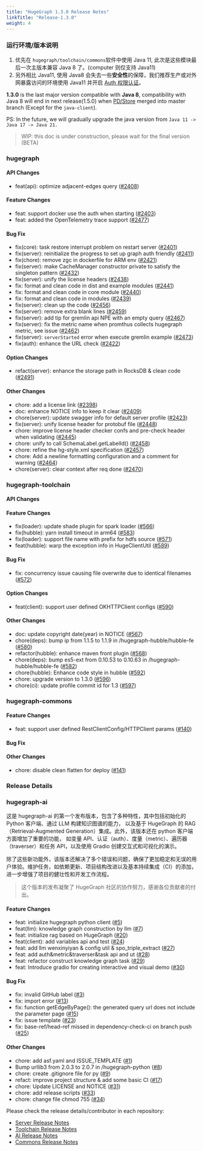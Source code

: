 ```yaml
---
title: "HugeGraph 1.3.0 Release Notes"
linkTitle: "Release-1.3.0"
weight: 4
---
```


### 运行环境/版本说明

1. 优先在 `hugegraph/toolchain/commons`软件中使用 Java 11, 此次是这些模块最后一次主版本兼容 Java 8 了。(computer 则仅支持 Java11)
2. 另外相比 Java11, 使用 Java8 会失去一些**安全性**的保障，我们推荐生产或对外网暴露访问的环境使用 Java11 并开启 [Auth 权限认证](/cn/docs/config/config-authentication/)。

**1.3.0** is the last major version compatible with **Java 8**, compatibility with Java 8 will end in 
next release(1.5.0) when [PD/Store](https://github.com/apache/incubator-hugegraph/issues/2265) merged into master branch (Except for the `java-client`).

PS: In the future, we will gradually upgrade the java version from `Java 11 -> Java 17 -> Java 21.`

> WIP: this doc is under construction, please wait for the final version (BETA) 

### hugegraph

#### API Changes

* feat(api): optimize adjacent-edges query ([#2408](https://github.com/apache/incubator-hugegraph/pull/2408))

#### Feature Changes

- feat: support docker use the auth when starting ([#2403](https://github.com/apache/incubator-hugegraph/pull/2403))
- feat: added the OpenTelemetry trace support ([#2477](https://github.com/apache/incubator-hugegraph/pull/2477))

#### Bug Fix

- fix(core): task restore interrupt problem on restart server ([#2401](https://github.com/apache/incubator-hugegraph/pull/2401))
- fix(server): reinitialize the progress to set up graph auth friendly ([#2411](https://github.com/apache/incubator-hugegraph/pull/2411))
- fix(chore): remove zgc in dockerfile for ARM env ([#2421](https://github.com/apache/incubator-hugegraph/pull/2421))
- fix(server): make CacheManager constructor private to satisfy the singleton pattern ([#2432](https://github.com/apache/incubator-hugegraph/pull/2432))
- fix(server): unify the license headers ([#2438](https://github.com/apache/incubator-hugegraph/pull/2438))
- fix: format and clean code in dist and example modules ([#2441](https://github.com/apache/incubator-hugegraph/pull/2441))
- fix: format and clean code in core module ([#2440](https://github.com/apache/incubator-hugegraph/pull/2440))
- fix: format and clean code in modules ([#2439](https://github.com/apache/incubator-hugegraph/pull/2439))
- fix(server): clean up the code ([#2456](https://github.com/apache/incubator-hugegraph/pull/2456))
- fix(server): remove extra blank lines ([#2459](https://github.com/apache/incubator-hugegraph/pull/2459))
- fix(server): add tip for gremlin api NPE with an empty query ([#2467](https://github.com/apache/incubator-hugegraph/pull/2467))
- fix(server): fix the metric name when promthus collects hugegraph metric, see issue ([#2462](https://github.com/apache/incubator-hugegraph/pull/2462))
- fix(server): `serverStarted` error when execute gremlin example ([#2473](https://github.com/apache/incubator-hugegraph/pull/2473))
- fix(auth): enhance the URL check ([#2422](https://github.com/apache/incubator-hugegraph/pull/2422))

#### Option Changes

* refact(server): enhance the storage path in RocksDB & clean code ([#2491](https://github.com/apache/incubator-hugegraph/pull/2491))

#### Other Changes

- chore: add a license link ([#2398](https://github.com/apache/incubator-hugegraph/pull/2398))
- doc: enhance NOTICE info to keep it clear ([#2409](https://github.com/apache/incubator-hugegraph/pull/2409))
- chore(server): update swagger info for default server profile ([#2423](https://github.com/apache/incubator-hugegraph/pull/2423))
- fix(server): unify license header for protobuf file ([#2448](https://github.com/apache/incubator-hugegraph/pull/2448))
- chore: improve license header checker confs and pre-check header when validating ([#2445](https://github.com/apache/incubator-hugegraph/pull/2445))
- chore: unify to call SchemaLabel.getLabelId() ([#2458](https://github.com/apache/incubator-hugegraph/pull/2458))
- chore: refine the hg-style.xml specification ([#2457](https://github.com/apache/incubator-hugegraph/pull/2457))
- chore: Add a newline formatting configuration and a comment for warning ([#2464](https://github.com/apache/incubator-hugegraph/pull/2464))
- chore(server): clear context after req done ([#2470](https://github.com/apache/incubator-hugegraph/pull/2470))

### hugegraph-toolchain

#### API Changes

#### Feature Changes

* fix(loader): update shade plugin for spark loader ([#566](https://github.com/apache/incubator-hugegraph-toolchain/pull/566))
* fix(hubble): yarn install timeout in arm64 ([#583](https://github.com/apache/incubator-hugegraph-toolchain/pull/583))
* fix(loader): support file name with prefix for hdfs source ([#571](https://github.com/apache/incubator-hugegraph-toolchain/pull/571))
* feat(hubble): warp the exception info in HugeClientUtil ([#589](https://github.com/apache/incubator-hugegraph-toolchain/pull/589))

#### Bug Fix

* fix: concurrency issue causing file overwrite due to identical filenames ([#572](https://github.com/apache/incubator-hugegraph-toolchain/pull/572))

#### Option Changes

* feat(client): support user defined OKHTTPClient configs ([#590](https://github.com/apache/incubator-hugegraph-toolchain/pull/590)) 

#### Other Changes

* doc: update copyright date(year) in NOTICE ([#567](https://github.com/apache/incubator-hugegraph-toolchain/pull/567))
* chore(deps): bump ip from 1.1.5 to 1.1.9 in /hugegraph-hubble/hubble-fe ([#580](https://github.com/apache/incubator-hugegraph-toolchain/pull/580))
* refactor(hubble): enhance maven front plugin ([#568](https://github.com/apache/incubator-hugegraph-toolchain/pull/568))
* chore(deps): bump es5-ext from 0.10.53 to 0.10.63 in /hugegraph-hubble/hubble-fe ([#582](https://github.com/apache/incubator-hugegraph-toolchain/pull/582))
* chore(hubble): Enhance code style in hubble ([#592](https://github.com/apache/incubator-hugegraph-toolchain/pull/592))
* chore: upgrade version to 1.3.0 ([#596](https://github.com/apache/incubator-hugegraph-toolchain/pull/596))
* chore(ci): update profile commit id for 1.3 ([#597](https://github.com/apache/incubator-hugegraph-toolchain/pull/597))

### hugegraph-commons

#### Feature Changes

* feat: support user defined RestClientConfig/HTTPClient params ([#140](https://github.com/apache/incubator-hugegraph-commons/pull/140))

#### Bug Fix

#### Other Changes

* chore: disable clean flatten for deploy ([#141](https://github.com/apache/incubator-hugegraph-commons/pull/141))

### Release Details

### hugegraph-ai

这是 hugegraph-ai 的第一个发布版本，包含了多种特性，其中包括初始化的 Python 客户端、通过 LLM 构建知识图谱的能力，
以及基于 HugeGraph 的 RAG（Retrieval-Augmented Generation）集成。此外，该版本还在 python 客户端方面增加了重要的功能，
如变量 API、认证（auth）、度量（metric）、遍历器（traverser）和任务 API，以及使用 Gradio 创建交互式和可视化的演示。

除了这些新功能外，该版本还解决了多个错误和问题，确保了更加稳定和无误的用户体验。维护任务，如依赖更新、项目结构改进以及基本持续集成（CI）的添加，
进一步增强了项目的健壮性和开发工作流程。

> 这个版本的发布凝聚了 HugeGraph 社区的协作努力，感谢各位贡献者的付出。

#### Feature Changes

* feat: initialize hugegraph python client ([#5](https://github.com/apache/incubator-hugegraph-ai/pull/5))
* feat(llm): knowledge graph construction by llm ([#7](https://github.com/apache/incubator-hugegraph-ai/pull/7))
* feat: initialize rag based on HugeGraph ([#20](https://github.com/apache/incubator-hugegraph-ai/pull/20))
* feat(client): add variables api and test ([#24](https://github.com/apache/incubator-hugegraph-ai/pull/24))
* feat: add llm wenxinyiyan & config util & spo_triple_extract ([#27](https://github.com/apache/incubator-hugegraph-ai/pull/27))
* feat: add auth&metric&traverser&task api and ut ([#28](https://github.com/apache/incubator-hugegraph-ai/pull/28))
* feat: refactor construct knowledge graph task ([#29](https://github.com/apache/incubator-hugegraph-ai/pull/29))
* feat: Introduce gradio for creating interactive and visual demo ([#30](https://github.com/apache/incubator-hugegraph-ai/pull/30))

#### Bug Fix

* fix: invalid GitHub label ([#3](https://github.com/apache/incubator-hugegraph-ai/pull/3))
* fix: import error ([#13](https://github.com/apache/incubator-hugegraph-ai/pull/13))
* fix: function getEdgeByPage(): the generated query url does not include the parameter page ([#15](https://github.com/apache/incubator-hugegraph-ai/pull/15))
* fix: issue template ([#23](https://github.com/apache/incubator-hugegraph-ai/pull/23))
* fix: base-ref/head-ref missed in dependency-check-ci on branch push ([#25](https://github.com/apache/incubator-hugegraph-ai/pull/25))

#### Other Changes

* chore: add asf.yaml and ISSUE_TEMPLATE ([#1](https://github.com/apache/incubator-hugegraph-ai/pull/1))
* Bump urllib3 from 2.0.3 to 2.0.7 in /hugegraph-python ([#8](https://github.com/apache/incubator-hugegraph-ai/pull/8))
* chore: create .gitignore file for py ([#9](https://github.com/apache/incubator-hugegraph-ai/pull/9))
* refact: improve project structure & add some basic CI ([#17](https://github.com/apache/incubator-hugegraph-ai/pull/17))
* chore: Update LICENSE and NOTICE ([#31](https://github.com/apache/incubator-hugegraph-ai/pull/31))
* chore: add release scripts ([#33](https://github.com/apache/incubator-hugegraph-ai/pull/33))
* chore: change file chmod 755 ([#34](https://github.com/apache/incubator-hugegraph-ai/pull/34))

Please check the release details/contributor in each repository:

- [Server Release Notes](https://github.com/apache/incubator-hugegraph/releases)
- [Toolchain Release Notes](https://github.com/apache/incubator-hugegraph-toolchain/releases)
- [AI Release Notes](https://github.com/apache/incubator-hugegraph-ai/releases)
- [Commons Release Notes](https://github.com/apache/incubator-hugegraph-commons/releases)
